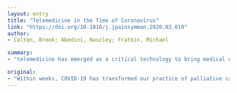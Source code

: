 ```yaml
---
layout: entry
title: "Telemedicine in the Time of Coronavirus"
link: "https://doi.org/10.1016/j.jpainsymman.2020.03.019"
author:
- Calton, Brook; Abedini, Nauzley; Fratkin, Michael

summary:
- "telemedicine has emerged as a critical technology to bring medical care to patients. It is increasingly necessary to preserve scarce resources like personal protective equipment. This article shares just-in-time tips to support palliative care clinicians and program leaders in providing the best care possible. Next steps include ensuring equitable access to affordable technology for vulnerable populations through creative solutions and financing. The tips cover telecommunication set-up, patient considerations, and clinician considerations. Telemedicine is a key technology to reduce the transmission of COVID-19 among patients, families, and transforming our practice as we know it."

original:
- "Within weeks, COVID-19 has transformed our practice of palliative care and clinical medicine as we know it. Telemedicine has emerged as a critical technology to bring medical care to patients while attempting to reduce the transmission of COVID-19 among patients, families, and clinicians. It is also increasingly necessary to preserve scarce resources like personal protective equipment. In this article, we share just-in-time tips to support palliative care clinicians and program leaders in providing the best care possible by telemedicine. These quick, practical tips cover telemedicine set-up, patient considerations, and clinician considerations. Next steps include ensuring equitable access to affordable telemedicine technology for vulnerable populations through creative solutions and financing, and dedicated attention to telemedicine evaluation and quality improvement."
---
```


